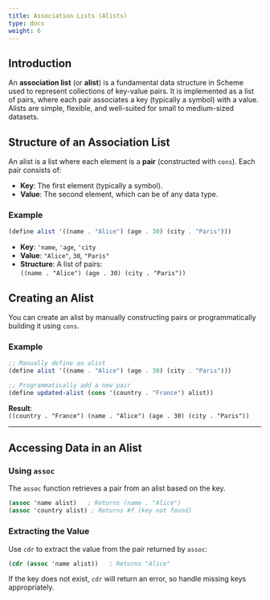 ```yaml
---
title: Association Lists (Alists)
type: docs
weight: 6
---
```


## Introduction

An **association list** (or **alist**) is a fundamental data structure in Scheme used to represent collections of key-value pairs. It is implemented as a list of pairs, where each pair associates a key (typically a symbol) with a value. Alists are simple, flexible, and well-suited for small to medium-sized datasets.

## Structure of an Association List

An alist is a list where each element is a **pair** (constructed with `cons`). Each pair consists of:

- **Key**: The first element (typically a symbol).
- **Value**: The second element, which can be of any data type.

### Example

```scheme
(define alist '((name . "Alice") (age . 30) (city . "Paris")))
```

- **Key**: `'name`, `'age`, `'city`
- **Value**: `"Alice"`, `30`, `"Paris"`
- **Structure**: A list of pairs:  
  `((name . "Alice") (age . 30) (city . "Paris"))`

## Creating an Alist

You can create an alist by manually constructing pairs or programmatically building it using `cons`.

### Example

```scheme
;; Manually define an alist
(define alist '((name . "Alice") (age . 30) (city . "Paris")))

;; Programmatically add a new pair
(define updated-alist (cons '(country . "France") alist))
```

**Result**:  
`((country . "France") (name . "Alice") (age . 30) (city . "Paris"))`

---

## Accessing Data in an Alist

### Using `assoc`

The `assoc` function retrieves a pair from an alist based on the key.

```scheme
(assoc 'name alist)   ; Returns (name . "Alice")
(assoc 'country alist) ; Returns #f (key not found)
```

### Extracting the Value

Use `cdr` to extract the value from the pair returned by `assoc`:

```scheme
(cdr (assoc 'name alist))   ; Returns "Alice"
```

If the key does not exist, `cdr` will return an error, so handle missing keys appropriately.

